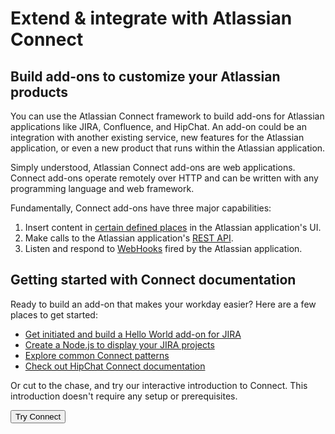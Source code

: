 <h1 class="index-heading">Extend & integrate with Atlassian Connect</h1>

<div class="index-video-container">
    <a href="//fast.wistia.net/embed/iframe/3e1auia2xi?popover=true" class="wistia-popover[height=540,playerColor=205081,width=960,helpers.overlay.css.backgroundColor=#000,helpers.overlay.opacity=1,padding=20]">
        <div class="inner video-thumbnail">
            <div class="playButton"></div>
        </div>
    </a>
<script charset="ISO-8859-1" src="//fast.wistia.com/assets/external/popover-v1.js"></script>
</div>


## Build add-ons to customize your Atlassian products
You can use the Atlassian Connect framework to build add-ons for Atlassian applications
 like JIRA, Confluence, and HipChat. An add-on could be an integration with another existing service, 
 new features for the Atlassian application, or even a new product that runs within the Atlassian application.

Simply understood, Atlassian Connect add-ons are web applications. 
Connect add-ons operate remotely over HTTP and can be written with any programming
language and web framework.

Fundamentally, Connect add-ons have three major capabilities:

1. Insert content in [certain defined places](./modules/jira/index.html) in the Atlassian application's UI.
2. Make calls to the Atlassian application's [REST API](./rest-apis/product-api-browser.html).
3. Listen and respond to [WebHooks](./modules/jira/webhook.html) fired by the Atlassian application.

## Getting started with Connect documentation

Ready to build an add-on that makes your workday easier? Here are a few places to get started: 

* [Get initiated and build a Hello World add-on for JIRA](./guides/getting-started.html)  
* [Create a Node.js to display your JIRA projects](./guides/project-activity-tutorial.html)  
* [Explore common Connect patterns](./guides/connect-cookbook.html)  
* [Check out HipChat Connect documentation](https://www.hipchat.com/docs/apiv2)  

Or cut to the chase, and try our interactive introduction to Connect. This introduction doesn't require any setup or prerequisites.  


<div class="index-button">
    <a href="https://try.atlassianconnect.com/" target="_blank">
        <button class="primary-cta aui-button aui-button-primary">Try Connect</button>
    </a>
</div>





